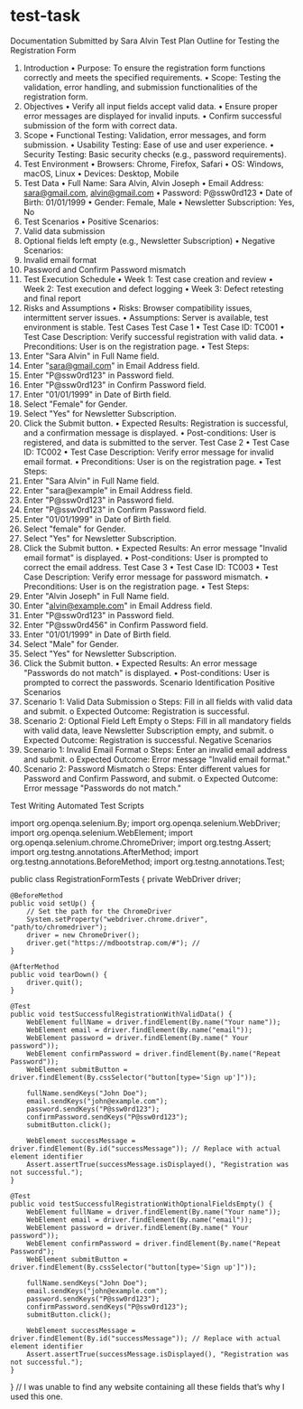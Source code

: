 # test-task
Documentation Submitted by Sara Alvin
Test Plan Outline for Testing the Registration Form
1. Introduction
•	Purpose: To ensure the registration form functions correctly and meets the specified requirements.
•	Scope: Testing the validation, error handling, and submission functionalities of the registration form.
2. Objectives
•	Verify all input fields accept valid data.
•	Ensure proper error messages are displayed for invalid inputs.
•	Confirm successful submission of the form with correct data.
3. Scope
•	Functional Testing: Validation, error messages, and form submission.
•	Usability Testing: Ease of use and user experience.
•	Security Testing: Basic security checks (e.g., password requirements).
4. Test Environment
•	Browsers: Chrome, Firefox, Safari
•	OS: Windows, macOS, Linux
•	Devices: Desktop, Mobile
5. Test Data
•	Full Name: Sara Alvin, Alvin Joseph
•	Email Address: sara@gmail.com, alvin@gmail.com
•	Password: P@ssw0rd123
•	Date of Birth: 01/01/1999
•	Gender: Female, Male
•	Newsletter Subscription: Yes, No
6. Test Scenarios
•	Positive Scenarios:
1.	Valid data submission
2.	Optional fields left empty (e.g., Newsletter Subscription)
•	Negative Scenarios:
1.	Invalid email format
2.	Password and Confirm Password mismatch
7. Test Execution Schedule
•	Week 1: Test case creation and review
•	Week 2: Test execution and defect logging
•	Week 3: Defect retesting and final report
8. Risks and Assumptions
•	Risks: Browser compatibility issues, intermittent server issues.
•	Assumptions: Server is available, test environment is stable.
Test Cases
Test Case 1
•	Test Case ID: TC001
•	Test Case Description: Verify successful registration with valid data.
•	Preconditions: User is on the registration page.
•	Test Steps:
1.	Enter "Sara Alvin" in Full Name field.
2.	Enter "sara@gmail.com" in Email Address field.
3.	Enter "P@ssw0rd123" in Password field.
4.	Enter "P@ssw0rd123" in Confirm Password field.
5.	Enter "01/01/1999" in Date of Birth field.
6.	Select "Female" for Gender.
7.	Select "Yes" for Newsletter Subscription.
8.	Click the Submit button.
•	Expected Results: Registration is successful, and a confirmation message is displayed.
•	Post-conditions: User is registered, and data is submitted to the server.
Test Case 2
•	Test Case ID: TC002
•	Test Case Description: Verify error message for invalid email format.
•	Preconditions: User is on the registration page.
•	Test Steps:
1.	Enter "Sara Alvin" in Full Name field.
2.	Enter "sara@example" in Email Address field.
3.	Enter "P@ssw0rd123" in Password field.
4.	Enter "P@ssw0rd123" in Confirm Password field.
5.	Enter "01/01/1999" in Date of Birth field.
6.	Select "female" for Gender.
7.	Select "Yes" for Newsletter Subscription.
8.	Click the Submit button.
•	Expected Results: An error message "Invalid email format" is displayed.
•	Post-conditions: User is prompted to correct the email address.
Test Case 3
•	Test Case ID: TC003
•	Test Case Description: Verify error message for password mismatch.
•	Preconditions: User is on the registration page.
•	Test Steps:
1.	Enter "Alvin Joseph" in Full Name field.
2.	Enter "alvin@example.com" in Email Address field.
3.	Enter "P@ssw0rd123" in Password field.
4.	Enter "P@ssw0rd456" in Confirm Password field.
5.	Enter "01/01/1999" in Date of Birth field.
6.	Select "Male" for Gender.
7.	Select "Yes" for Newsletter Subscription.
8.	Click the Submit button.
•	Expected Results: An error message "Passwords do not match" is displayed.
•	Post-conditions: User is prompted to correct the passwords.
Scenario Identification
Positive Scenarios
1.	Scenario 1: Valid Data Submission
o	Steps: Fill in all fields with valid data and submit.
o	Expected Outcome: Registration is successful.
2.	Scenario 2: Optional Field Left Empty
o	Steps: Fill in all mandatory fields with valid data, leave Newsletter Subscription empty, and submit.
o	Expected Outcome: Registration is successful.
Negative Scenarios
1.	Scenario 1: Invalid Email Format
o	Steps: Enter an invalid email address and submit.
o	Expected Outcome: Error message "Invalid email format."
2.	Scenario 2: Password Mismatch
o	Steps: Enter different values for Password and Confirm Password, and submit.
o	Expected Outcome: Error message "Passwords do not match."




Test Writing
Automated Test Scripts

import org.openqa.selenium.By;
import org.openqa.selenium.WebDriver;
import org.openqa.selenium.WebElement;
import org.openqa.selenium.chrome.ChromeDriver;
import org.testng.Assert;
import org.testng.annotations.AfterMethod;
import org.testng.annotations.BeforeMethod;
import org.testng.annotations.Test;

public class RegistrationFormTests {
    private WebDriver driver;

    @BeforeMethod
    public void setUp() {
        // Set the path for the ChromeDriver
        System.setProperty("webdriver.chrome.driver", "path/to/chromedriver"); 
        driver = new ChromeDriver();
        driver.get("https://mdbootstrap.com/#"); // 
    }

    @AfterMethod
    public void tearDown() {
        driver.quit();
    }

    @Test
    public void testSuccessfulRegistrationWithValidData() {
        WebElement fullName = driver.findElement(By.name("Your name"));
        WebElement email = driver.findElement(By.name("email"));
        WebElement password = driver.findElement(By.name(" Your password"));
        WebElement confirmPassword = driver.findElement(By.name("Repeat Password"));
        WebElement submitButton = driver.findElement(By.cssSelector("button[type='Sign up']"));

        fullName.sendKeys("John Doe");
        email.sendKeys("john@example.com");
        password.sendKeys("P@ssw0rd123");
        confirmPassword.sendKeys("P@ssw0rd123");
        submitButton.click();

        WebElement successMessage = driver.findElement(By.id("successMessage")); // Replace with actual element identifier
        Assert.assertTrue(successMessage.isDisplayed(), "Registration was not successful.");
    }

    @Test
    public void testSuccessfulRegistrationWithOptionalFieldsEmpty() {
        WebElement fullName = driver.findElement(By.name("Your name"));
        WebElement email = driver.findElement(By.name("email"));
        WebElement password = driver.findElement(By.name(" Your password"));
        WebElement confirmPassword = driver.findElement(By.name("Repeat Password");
        WebElement submitButton = driver.findElement(By.cssSelector("button[type='Sign up']"));

        fullName.sendKeys("John Doe");
        email.sendKeys("john@example.com");
        password.sendKeys("P@ssw0rd123");
        confirmPassword.sendKeys("P@ssw0rd123");
        submitButton.click();

        WebElement successMessage = driver.findElement(By.id("successMessage")); // Replace with actual element identifier
        Assert.assertTrue(successMessage.isDisplayed(), "Registration was not successful.");
    }
}
// I was unable to find any website containing all these fields that’s why I used this one. 
